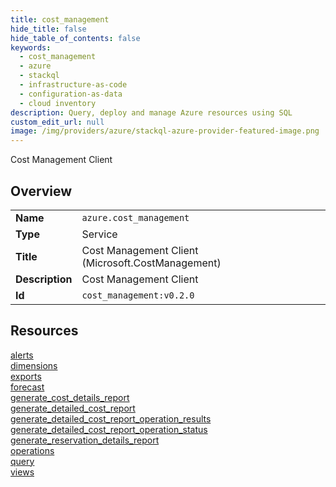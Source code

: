 ```yaml
---
title: cost_management
hide_title: false
hide_table_of_contents: false
keywords:
  - cost_management
  - azure
  - stackql
  - infrastructure-as-code
  - configuration-as-data
  - cloud inventory
description: Query, deploy and manage Azure resources using SQL
custom_edit_url: null
image: /img/providers/azure/stackql-azure-provider-featured-image.png
---
```

Cost Management Client  
    

## Overview
<table><tbody>
<tr><td><b>Name</b></td><td><code>azure.cost_management</code></td></tr>
<tr><td><b>Type</b></td><td>Service</td></tr>
<tr><td><b>Title</b></td><td>Cost Management Client (Microsoft.CostManagement)</td></tr>
<tr><td><b>Description</b></td><td>Cost Management Client</td></tr>
<tr><td><b>Id</b></td><td><code>cost_management:v0.2.0</code></td></tr>
</tbody></table>

## Resources
<div class="row">
<div class="providerDocColumn">
<a href="/providers/azure/cost_management/alerts/">alerts</a><br />
<a href="/providers/azure/cost_management/dimensions/">dimensions</a><br />
<a href="/providers/azure/cost_management/exports/">exports</a><br />
<a href="/providers/azure/cost_management/forecast/">forecast</a><br />
<a href="/providers/azure/cost_management/generate_cost_details_report/">generate_cost_details_report</a><br />
<a href="/providers/azure/cost_management/generate_detailed_cost_report/">generate_detailed_cost_report</a><br />
</div>
<div class="providerDocColumn">
<a href="/providers/azure/cost_management/generate_detailed_cost_report_operation_results/">generate_detailed_cost_report_operation_results</a><br />
<a href="/providers/azure/cost_management/generate_detailed_cost_report_operation_status/">generate_detailed_cost_report_operation_status</a><br />
<a href="/providers/azure/cost_management/generate_reservation_details_report/">generate_reservation_details_report</a><br />
<a href="/providers/azure/cost_management/operations/">operations</a><br />
<a href="/providers/azure/cost_management/query/">query</a><br />
<a href="/providers/azure/cost_management/views/">views</a><br />
</div>
</div>
